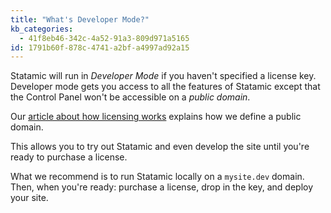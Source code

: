 ```yaml
---
title: "What's Developer Mode?"
kb_categories:
  - 41f8eb46-342c-4a52-91a3-809d971a5165
id: 1791b60f-878c-4741-a2bf-a4997ad92a15
---
```

Statamic will run in _Developer Mode_ if you haven't specified a license key. Developer mode gets you access to
all the features of Statamic except that the Control Panel won't be accessible on a _public domain_.

Our [article about how licensing works][licensing] explains how we define a public domain.

This allows you to try out Statamic and even develop the site until you're ready to purchase a license.

What we recommend is to run Statamic locally on a `mysite.dev` domain. Then, when you're ready: purchase a license,
drop in the key, and deploy your site.

[licensing]: /knowledge-base/licensing
